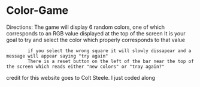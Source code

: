 # Color-Game
Directions: The game will display 6 random colors, one of which corresponds to an RGB value displayed at the top of the screen
            It is your goal to try and select the color which properly corresponds to that value
            
            if you select the wrong square it will slowly dissapear and a message will appear saying "try again"
            There is a reset button on the left of the bar near the top of the screen which reads either "new colors" or "tray again?"
            
credit for this website goes to Colt Steele. I just coded along
